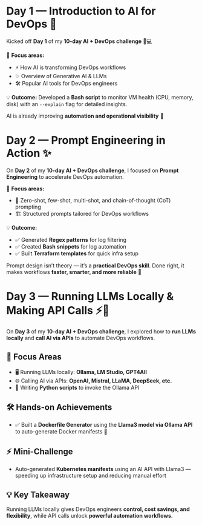 # Day 1 — Introduction to AI for DevOps 🚀

Kicked off **Day 1** of my **10-day AI + DevOps challenge** 🤖💻  

🔑 **Focus areas:**  
- ⚡ How AI is transforming DevOps workflows  
- ✨ Overview of Generative AI & LLMs  
- 🛠 Popular AI tools for DevOps engineers  

💡 **Outcome:** Developed a **Bash script** to monitor VM health (CPU, memory, disk) with an `--explain` flag for detailed insights.  

AI is already improving **automation and operational visibility** 🚀  

# Day 2 — Prompt Engineering in Action ✨

On **Day 2** of my **10-day AI + DevOps challenge**, I focused on **Prompt Engineering** to accelerate DevOps automation.  

🔑 **Focus areas:**  
- 🧠 Zero-shot, few-shot, multi-shot, and chain-of-thought (CoT) prompting  
- 🏗 Structured prompts tailored for DevOps workflows  

💡 **Outcome:**  
- ✅ Generated **Regex patterns** for log filtering  
- ✅ Created **Bash snippets** for log automation  
- ✅ Built **Terraform templates** for quick infra setup  

Prompt design isn’t theory — it’s a **practical DevOps skill**. Done right, it makes workflows **faster, smarter, and more reliable** 🚀

# Day 3 — Running LLMs Locally & Making API Calls ⚡🤖

On **Day 3** of my **10-day AI + DevOps challenge**, I explored how to **run LLMs locally** and **call AI via APIs** to automate DevOps workflows.

## 🔑 Focus Areas
- 🖥 Running LLMs locally: **Ollama, LM Studio, GPT4All**  
- 🌐 Calling AI via APIs: **OpenAI, Mistral, LLaMA, DeepSeek, etc.**  
- 🐍 Writing **Python scripts** to invoke the Ollama API  

## 🛠 Hands-on Achievements
- ✅ Built a **Dockerfile Generator** using the **Llama3 model via Ollama API** to auto-generate Docker manifests 🚀  

## ⚡ Mini-Challenge
- Auto-generated **Kubernetes manifests** using an AI API with Llama3 — speeding up infrastructure setup and reducing manual effort  

## 💡 Key Takeaway
Running LLMs locally gives DevOps engineers **control, cost savings, and flexibility**, while API calls unlock **powerful automation workflows**.

